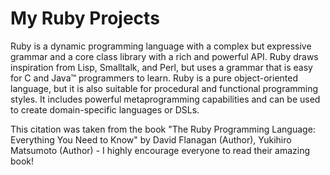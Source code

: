 # My Ruby Projects


Ruby is a dynamic programming language with a complex but expressive grammar and
a core class library with a rich and powerful API. Ruby draws inspiration from Lisp,
Smalltalk, and Perl, but uses a grammar that is easy for C and Java™ programmers to
learn. Ruby is a pure object-oriented language, but it is also suitable for procedural and
functional programming styles. It includes powerful metaprogramming capabilities
and can be used to create domain-specific languages or DSLs.

This citation was taken from the book "The Ruby Programming Language: Everything You Need to Know" 
by David Flanagan (Author), Yukihiro Matsumoto (Author) - I highly encourage everyone to read their amazing book!
 
